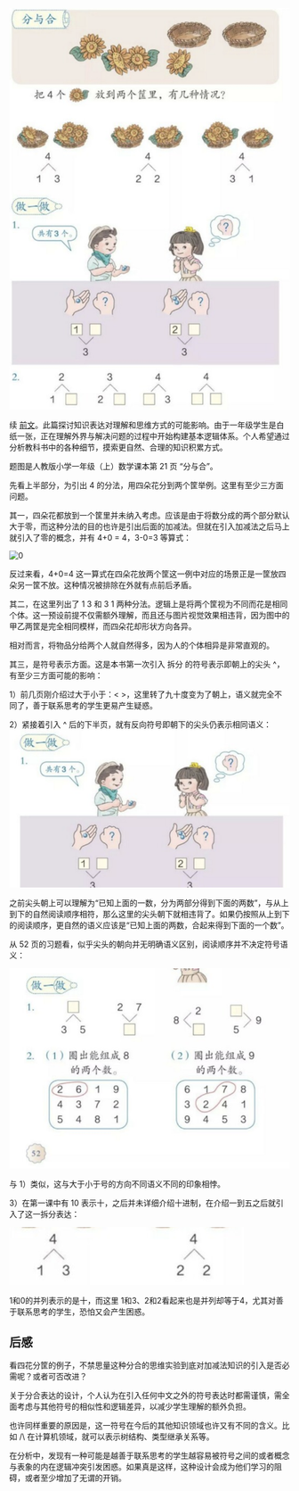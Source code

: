
![全图](../assets/2022-03-02_全图.png)


续 [前文](https://zhuanlan.zhihu.com/p/473383580)。此篇探讨知识表达对理解和思维方式的可能影响。由于一年级学生是白纸一张，正在理解外界与解决问题的过程中开始构建基本逻辑体系。个人希望通过分析教科书中的各种细节，摸索更自然、合理的知识积累方式。

题图是人教版小学一年级（上）数学课本第 21 页 “分与合”。

先看上半部分，为引出 4 的分法，用四朵花分到两个筐举例。这里有至少三方面问题。

其一，四朵花都放到一个筐里并未纳入考虑。应该是由于将数分成的两个部分默认大于零，而这种分法的目的也许是引出后面的加减法。但就在引入加减法之后马上就引入了零的概念，并有 4+0 = 4，3-0=3 等算式：

![0](../assets/2022-02-27_零.png)

反过来看，4+0=4 这一算式在四朵花放两个筐这一例中对应的场景正是一筐放四朵另一筐不放。这种情况被排除在外就有点前后矛盾。

其二，在这里列出了 1 3 和 3 1 两种分法。逻辑上是将两个筐视为不同而花是相同个体。这一预设前提不仅需额外理解，而且还与图片视觉效果相违背，因为图中的甲乙两筐是完全相同模样，而四朵花却形状方向各异。

相对而言，将物品分给两个人就自然得多，因为人的个体相异是非常直观的。

其三，是符号表示方面。这是本书第一次引入 拆分 的符号表示即朝上的尖头 ^，有至少三方面可能的影响：

1）前几页刚介绍过大于小于：< >，这里转了九十度变为了朝上，语义就完全不同了，善于联系思考的学生更易产生疑惑。

2）紧接着引入 ^ 后的下半页，就有反向符号即朝下的尖头仍表示相同语义：
![朝上](../assets/2022-03-02_朝上.png)

之前尖头朝上可以理解为“已知上面的一数，分为两部分得到下面的两数”，与从上到下的自然阅读顺序相符，那么这里的尖头朝下就相违背了。如果仍按照从上到下的阅读顺序，更自然的语义应该是“已知上面的两数，合起来得到下面的一个数”。

从 52 页的习题看，似乎尖头的朝向并无明确语义区别，阅读顺序并不决定符号语义：

![分合](../assets/2022-03-02_分合.png)

与 1）类似，这与大于小于号的方向不同语义不同的印象相悖。

3）在第一课中有 10 表示十，之后并未详细介绍十进制，在介绍一到五之后就引入了这一拆分表达：

![并列](../assets/2022-03-02_并列.png)

1和0的并列表示的是十，而这里 1和3、2和2看起来也是并列却等于4，尤其对善于联系思考的学生，恐怕又会产生困惑。

## 后感

看四花分筐的例子，不禁思量这种分合的思维实验到底对加减法知识的引入是否必需呢？或者可否改进？

关于分合表达的设计，个人认为在引入任何中文之外的符号表达时都需谨慎，需全面考虑与其他符号的相似性和逻辑差异，以减少学生理解的额外负担。

也许同样重要的原因是，这一符号在今后的其他知识领域也许又有不同的含义。比如 /\ 在计算机领域，就可以表示树结构、类型继承关系等。

在分析中，发现有一种可能是越善于联系思考的学生越容易被符号之间的或者概念与表象的内在逻辑冲突引发困惑。如果真是这样，这种设计会成为他们学习的阻碍，或者至少增加了无谓的开销。